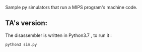 Sample py simulators that run a MIPS program's machine code.



 ## TA's version:
 The disassembler is written in Python3.7 , to run it :   
 
```bash
python3 sim.py
```
 
